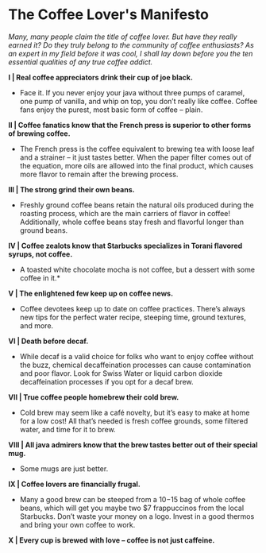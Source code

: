 # **The Coffee Lover's Manifesto**

*Many, many people claim the title of coffee lover. But have they really earned it? Do they truly belong to the community of coffee enthusiasts? As an expert in my field before it was cool, I shall lay down before you the ten essential qualities of any true coffee addict.*

**I | Real coffee appreciators drink their cup of joe black.**

   - Face it. If you never enjoy your java without three pumps of caramel, one pump of vanilla, and whip on top, you don’t really like coffee. Coffee fans enjoy the purest, most basic form of coffee – plain.

**II | Coffee fanatics know that the French press is superior to other forms of brewing coffee.**

   - The French press is the coffee equivalent to brewing tea with loose leaf and a strainer – it just tastes better. When the paper filter comes out of the equation, more oils are allowed into the final product, which causes more flavor to remain after the brewing process.

**III | The strong grind their own beans.**

   - Freshly ground coffee beans retain the natural oils produced during the roasting process, which are the main carriers of flavor in coffee! Additionally, whole coffee beans stay fresh and flavorful longer than ground beans.

**IV | Coffee zealots know that Starbucks specializes in Torani flavored syrups, not coffee.**

  - A toasted white chocolate mocha is not coffee, but a dessert with some coffee in it.*

**V | The enlightened few keep up on coffee news.**

  - Coffee devotees keep up to date on coffee practices. There’s always new tips for the perfect water recipe, steeping time, ground textures, and more.

**VI | Death before decaf.**

  - While decaf is a valid choice for folks who want to enjoy coffee without the buzz, chemical decaffeination processes can cause contamination and poor flavor. Look for Swiss Water or liquid carbon dioxide decaffeination processes if you opt for a decaf brew.

**VII | True coffee people homebrew their cold brew.**

  - Cold brew may seem like a café novelty, but it’s easy to make at home for a low cost! All that’s needed is fresh coffee grounds, some filtered water, and time for it to brew.

**VIII | All java admirers know that the brew tastes better out of their special mug.**

  - Some mugs are just better.

**IX | Coffee lovers are financially frugal.**

  - Many a good brew can be steeped from a $10-$15 bag of whole coffee beans, which will get you maybe two $7 frappuccinos from the local Starbucks. Don’t waste your money on a logo. Invest in a good thermos and bring your own coffee to work.

**X | Every cup is brewed with love – coffee is not just caffeine.**
